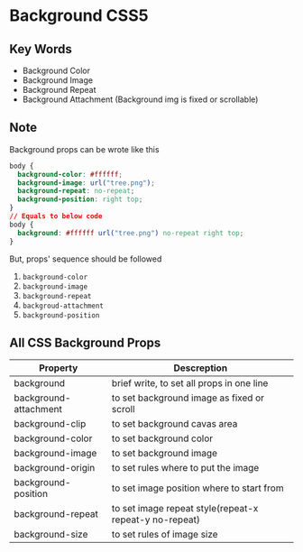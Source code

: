 # Background CSS5
## Key Words
- Background Color
- Background Image
- Background Repeat
- Background Attachment (Background img is fixed or scrollable)

## Note
Background props can be wrote like this
```css
body {
  background-color: #ffffff;
  background-image: url("tree.png");
  background-repeat: no-repeat;
  background-position: right top;
}
// Equals to below code
body {
  background: #ffffff url("tree.png") no-repeat right top;
}
```
But, props' sequence should be followed
1. `background-color`
2. `background-image`
3. `background-repeat`
4. `backgroud-attachment`
5. `background-position`

## All CSS Background Props
Property|Descreption
-|-
background|brief write, to set all props in one line
background-attachment|to set background image as fixed or scroll
background-clip|to set background cavas area
background-color|to set background color
background-image|to set background image
background-origin|to set rules where to put the image
background-position|to set image position where to start from
background-repeat|to set image repeat style(repeat-x repeat-y no-repeat)
background-size|to set rules of image size
